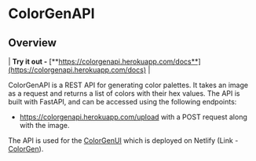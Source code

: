 # ColorGenAPI

## Overview

| **Try it out -** [**https://colorgenapi.herokuapp.com/docs**](https://colorgenapi.herokuapp.com/docs) |

ColorGenAPI is a REST API for generating color palettes. It takes an image as a request and returns a list of colors with their hex values.
The API is built with FastAPI, and can be accessed using the following endpoints:

- https://colorgenapi.herokuapp.com/upload with a POST request along with the image.

The API is used for the [ColorGenUI](https://github.com/keshavsharma25/ColorGenUI) which is deployed on Netlify (Link - [ColorGen](https://colorgen-ai.netlify.app)).
